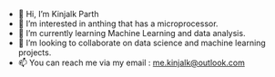 - 👋 Hi, I’m Kinjalk Parth
- 👀 I’m interested in anthing that has a microprocessor. 
- 🌱 I’m currently learning Machine Learning and data analysis. 
- 💞️ I’m looking to collaborate on data science and machine learning projects.
- 📫 You can reach me via my email : me.kinjalk@outlook.com

